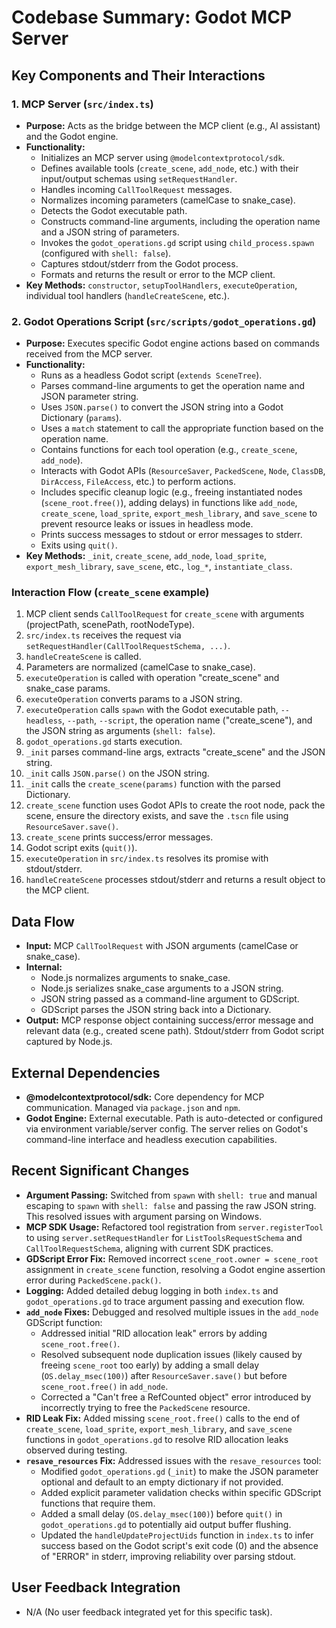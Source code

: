 # Codebase Summary: Godot MCP Server

## Key Components and Their Interactions

### 1. MCP Server (`src/index.ts`)
- **Purpose:** Acts as the bridge between the MCP client (e.g., AI assistant) and the Godot engine.
- **Functionality:**
    - Initializes an MCP server using `@modelcontextprotocol/sdk`.
    - Defines available tools (`create_scene`, `add_node`, etc.) with their input/output schemas using `setRequestHandler`.
    - Handles incoming `CallToolRequest` messages.
    - Normalizes incoming parameters (camelCase to snake_case).
    - Detects the Godot executable path.
    - Constructs command-line arguments, including the operation name and a JSON string of parameters.
    - Invokes the `godot_operations.gd` script using `child_process.spawn` (configured with `shell: false`).
    - Captures stdout/stderr from the Godot process.
    - Formats and returns the result or error to the MCP client.
- **Key Methods:** `constructor`, `setupToolHandlers`, `executeOperation`, individual tool handlers (`handleCreateScene`, etc.).

### 2. Godot Operations Script (`src/scripts/godot_operations.gd`)
- **Purpose:** Executes specific Godot engine actions based on commands received from the MCP server.
- **Functionality:**
    - Runs as a headless Godot script (`extends SceneTree`).
    - Parses command-line arguments to get the operation name and JSON parameter string.
    - Uses `JSON.parse()` to convert the JSON string into a Godot Dictionary (`params`).
    - Uses a `match` statement to call the appropriate function based on the operation name.
    - Contains functions for each tool operation (e.g., `create_scene`, `add_node`).
    - Interacts with Godot APIs (`ResourceSaver`, `PackedScene`, `Node`, `ClassDB`, `DirAccess`, `FileAccess`, etc.) to perform actions.
    - Includes specific cleanup logic (e.g., freeing instantiated nodes (`scene_root.free()`), adding delays) in functions like `add_node`, `create_scene`, `load_sprite`, `export_mesh_library`, and `save_scene` to prevent resource leaks or issues in headless mode.
    - Prints success messages to stdout or error messages to stderr.
    - Exits using `quit()`.
- **Key Methods:** `_init`, `create_scene`, `add_node`, `load_sprite`, `export_mesh_library`, `save_scene`, etc., `log_*`, `instantiate_class`.

### Interaction Flow (`create_scene` example)
1.  MCP client sends `CallToolRequest` for `create_scene` with arguments (projectPath, scenePath, rootNodeType).
2.  `src/index.ts` receives the request via `setRequestHandler(CallToolRequestSchema, ...)`.
3.  `handleCreateScene` is called.
4.  Parameters are normalized (camelCase to snake_case).
5.  `executeOperation` is called with operation "create_scene" and snake_case params.
6.  `executeOperation` converts params to a JSON string.
7.  `executeOperation` calls `spawn` with the Godot executable path, `--headless`, `--path`, `--script`, the operation name ("create_scene"), and the JSON string as arguments (`shell: false`).
8.  `godot_operations.gd` starts execution.
9.  `_init` parses command-line args, extracts "create_scene" and the JSON string.
10. `_init` calls `JSON.parse()` on the JSON string.
11. `_init` calls the `create_scene(params)` function with the parsed Dictionary.
12. `create_scene` function uses Godot APIs to create the root node, pack the scene, ensure the directory exists, and save the `.tscn` file using `ResourceSaver.save()`.
13. `create_scene` prints success/error messages.
14. Godot script exits (`quit()`).
15. `executeOperation` in `src/index.ts` resolves its promise with stdout/stderr.
16. `handleCreateScene` processes stdout/stderr and returns a result object to the MCP client.

## Data Flow
- **Input:** MCP `CallToolRequest` with JSON arguments (camelCase or snake_case).
- **Internal:**
    - Node.js normalizes arguments to snake_case.
    - Node.js serializes snake_case arguments to a JSON string.
    - JSON string passed as a command-line argument to GDScript.
    - GDScript parses the JSON string back into a Dictionary.
- **Output:** MCP response object containing success/error message and relevant data (e.g., created scene path). Stdout/stderr from Godot script captured by Node.js.

## External Dependencies
- **@modelcontextprotocol/sdk:** Core dependency for MCP communication. Managed via `package.json` and `npm`.
- **Godot Engine:** External executable. Path is auto-detected or configured via environment variable/server config. The server relies on Godot's command-line interface and headless execution capabilities.

## Recent Significant Changes
- **Argument Passing:** Switched from `spawn` with `shell: true` and manual escaping to `spawn` with `shell: false` and passing the raw JSON string. This resolved issues with argument parsing on Windows.
- **MCP SDK Usage:** Refactored tool registration from `server.registerTool` to using `server.setRequestHandler` for `ListToolsRequestSchema` and `CallToolRequestSchema`, aligning with current SDK practices.
- **GDScript Error Fix:** Removed incorrect `scene_root.owner = scene_root` assignment in `create_scene` function, resolving a Godot engine assertion error during `PackedScene.pack()`.
- **Logging:** Added detailed debug logging in both `index.ts` and `godot_operations.gd` to trace argument passing and execution flow.
- **`add_node` Fixes:** Debugged and resolved multiple issues in the `add_node` GDScript function:
    - Addressed initial "RID allocation leak" errors by adding `scene_root.free()`.
    - Resolved subsequent node duplication issues (likely caused by freeing `scene_root` too early) by adding a small delay (`OS.delay_msec(100)`) after `ResourceSaver.save()` but before `scene_root.free()` in `add_node`.
    - Corrected a "Can't free a RefCounted object" error introduced by incorrectly trying to free the `PackedScene` resource.
- **RID Leak Fix:** Added missing `scene_root.free()` calls to the end of `create_scene`, `load_sprite`, `export_mesh_library`, and `save_scene` functions in `godot_operations.gd` to resolve RID allocation leaks observed during testing.
- **`resave_resources` Fix:** Addressed issues with the `resave_resources` tool:
    - Modified `godot_operations.gd` (`_init`) to make the JSON parameter optional and default to an empty dictionary if not provided.
    - Added explicit parameter validation checks within specific GDScript functions that require them.
    - Added a small delay (`OS.delay_msec(100)`) before `quit()` in `godot_operations.gd` to potentially aid output buffer flushing.
    - Updated the `handleUpdateProjectUids` function in `index.ts` to infer success based on the Godot script's exit code (0) and the absence of "ERROR" in stderr, improving reliability over parsing stdout.

## User Feedback Integration
- N/A (No user feedback integrated yet for this specific task).
